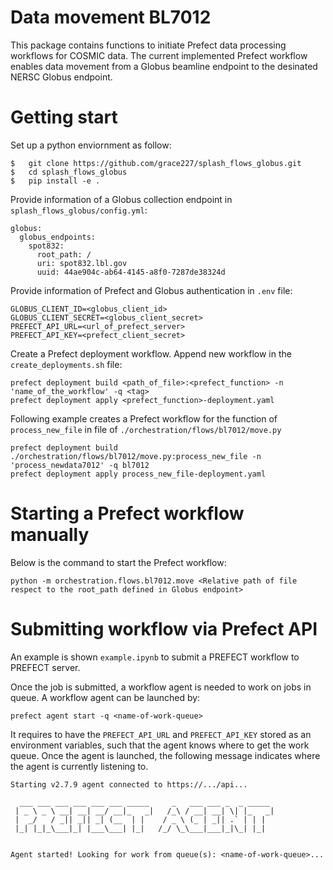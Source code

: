 # Data movement BL7012
This package contains functions to initiate Prefect data processing workflows for COSMIC data. The current implemented Prefect workflow enables data movement from a Globus beamline endpoint to the desinated NERSC Globus endpoint. 

# Getting start
Set up a python enviornment as follow:
```
$   git clone https://github.com/grace227/splash_flows_globus.git
$   cd splash_flows_globus
$   pip install -e .
```
Provide information of a Globus collection endpoint in `splash_flows_globus/config.yml`:
```
globus:
  globus_endpoints:
    spot832:
      root_path: /
      uri: spot832.lbl.gov
      uuid: 44ae904c-ab64-4145-a8f0-7287de38324d
```
Provide information of Prefect and Globus authentication in `.env` file:
```
GLOBUS_CLIENT_ID=<globus_client_id>
GLOBUS_CLIENT_SECRET=<globus_client_secret>
PREFECT_API_URL=<url_of_prefect_server>
PREFECT_API_KEY=<prefect_client_secret>
```
Create a Prefect deployment workflow. Append new workflow in the `create_deployments.sh` file:
```
prefect deployment build <path_of_file>:<prefect_function> -n 'name_of_the_workflow' -q <tag>
prefect deployment apply <prefect_function>-deployment.yaml
```
Following example creates a Prefect workflow for the function of `process_new_file` in file of `./orchestration/flows/bl7012/move.py`
```
prefect deployment build ./orchestration/flows/bl7012/move.py:process_new_file -n 'process_newdata7012' -q bl7012
prefect deployment apply process_new_file-deployment.yaml
```

# Starting a Prefect workflow manually
Below is the command to start the Prefect workflow:
```
python -m orchestration.flows.bl7012.move <Relative path of file respect to the root_path defined in Globus endpoint>
```

# Submitting workflow via Prefect API
An example is shown `example.ipynb` to submit a PREFECT workflow to PREFECT server. 

Once the job is submitted, a workflow agent is needed to work on jobs in queue. A workflow agent can be launched by:
```
prefect agent start -q <name-of-work-queue>
```
It requires to have the `PREFECT_API_URL` and `PREFECT_API_KEY` stored as an environment variables, such that the agent knows where to get the work queue. Once the agent is launched, the following message indicates where the agent is currently listening to.
```
Starting v2.7.9 agent connected to https://.../api...

  ___ ___ ___ ___ ___ ___ _____     _   ___ ___ _  _ _____
 | _ \ _ \ __| __| __/ __|_   _|   /_\ / __| __| \| |_   _|
 |  _/   / _|| _|| _| (__  | |    / _ \ (_ | _|| .` | | |
 |_| |_|_\___|_| |___\___| |_|   /_/ \_\___|___|_|\_| |_|


Agent started! Looking for work from queue(s): <name-of-work-queue>...
```